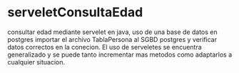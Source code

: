# serveletConsultaEdad
consultar edad mediante servelet en java, uso de una base de datos en postgres 
importar el archivo TablaPersona al SGBD postgres y verificar datos correctos en la conecion.
El uso de serveletes se encuentra generalizado y se puede tanto incrementar mas metodos como adaptarlos a cualquier situacion. 
